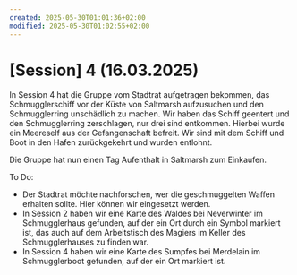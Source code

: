 ```yaml
---
created: 2025-05-30T01:01:36+02:00
modified: 2025-05-30T01:02:55+02:00
---
```


# [Session] 4 (16.03.2025)

In Session 4 hat die Gruppe vom Stadtrat aufgetragen bekommen, das Schmugglerschiff vor der Küste von Saltmarsh aufzusuchen und den Schmugglerring unschädlich zu machen. Wir haben das Schiff geentert und den Schmugglerring zerschlagen, nur drei sind entkommen. Hierbei wurde ein Meereself aus der Gefangenschaft befreit. Wir sind mit dem Schiff und Boot in den Hafen zurückgekehrt und wurden entlohnt.

Die Gruppe hat nun einen Tag Aufenthalt in Saltmarsh zum Einkaufen.

To Do:
- Der Stadtrat möchte nachforschen, wer die geschmuggelten Waffen erhalten sollte. Hier können wir eingesetzt werden.
- In Session 2 haben wir eine Karte des Waldes bei Neverwinter im Schmugglerhaus gefunden, auf der ein Ort durch ein Symbol markiert ist, das auch auf dem Arbeitstisch des Magiers im Keller des Schmugglerhauses zu finden war.
- In Session 4 haben wir eine Karte des Sumpfes bei Merdelain im Schmugglerboot gefunden, auf der ein Ort markiert ist.
